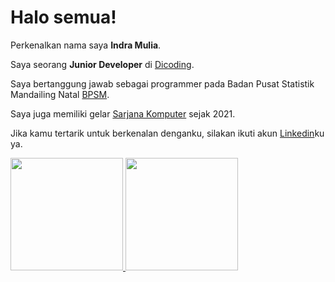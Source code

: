 # Halo semua! 

Perkenalkan nama saya **Indra Mulia**.

Saya seorang **Junior Developer** di [Dicoding](https://www.dicoding.com/).

Saya bertanggung jawab sebagai programmer pada Badan Pusat Statistik Mandailing Natal [BPSM](https://mandailingnatalkab.bps.go.id/).

Saya juga memiliki gelar [Sarjana Komputer]() sejak 2021.

Jika kamu tertarik untuk berkenalan denganku, silakan ikuti akun [Linkedin](https://www.linkedin.com/in/indramulia/)ku ya.

<p align="left">
<a href="https://github.com/kindra10">
  <img height="180em" src="https://github-readme-stats-eight-theta.vercel.app/api?username=kindra10&show_icons=true&theme=algolia&include_all_commits=true&count_private=true"/>
  <img height="180em" src="https://github-readme-stats-eight-theta.vercel.app/api/top-langs/?username=kindra10&layout=compact&langs_count=8&theme=algolia"/>
</a>
</p>
